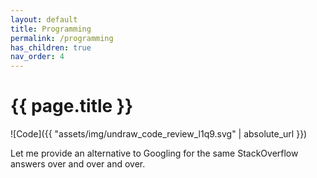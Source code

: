 ```yaml
---
layout: default
title: Programming
permalink: /programming
has_children: true
nav_order: 4
---
```


# {{ page.title }}

![Code]({{ "assets/img/undraw_code_review_l1q9.svg" | absolute_url }})

Let me provide an alternative to Googling for the same StackOverflow answers over and over and over.